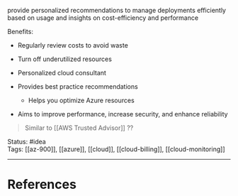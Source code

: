 provide personalized recommendations to manage deployments efficiently based on usage and insights on cost-efficiency and performance

Benefits:
- ﻿﻿Regularly review costs to avoid waste
- ﻿﻿Turn off underutilized resources

- ﻿﻿Personalized cloud consultant
- ﻿﻿Provides best practice recommendations
	- ﻿﻿Helps you optimize Azure resources
- ﻿﻿Aims to improve performance, increase security, and enhance reliability

> Similar to [[AWS Trusted Advisor]]  ??

Status: #idea  
Tags: [[az-900]], [[azure]], [[cloud]], [[cloud-billing]], [[cloud-monitoring]]

---
# References

